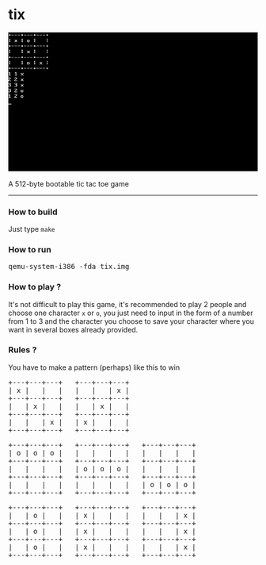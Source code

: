 # tix
<img src="https://raw.githubusercontent.com/febnug/tix/main/tix-screenshoot.png"/>

<p>A 512-byte bootable tic tac toe game</p>
<hr>

<h3>How to build</h3>
<p>Just type <code>make</code></p>

<h3>How to run</h3>
<pre>qemu-system-i386 -fda tix.img</pre>

<h3>How to play ?</h3>
<p>It's not difficult to play this game, it's recommended to play 2 people and choose one character <code>x</code> or <code>o</code>, you just need to input
in the form of a number from 1 to 3 and the character you choose to save your character where you want in several boxes
already provided. </p>

<h3>Rules ?</h3>
<p>You have to make a pattern (perhaps) like this to win</p>
<pre>
+---+---+---+  	+---+---+---+ 
| x |   |   |	|   |   | x |
+---+---+---+	+---+---+---+
|   | x |   |	|   | x |   | 
+---+---+---+	+---+---+---+
|   |   | x |	| x |   |   |
+---+---+---+	+---+---+---+
</pre>

<pre>
+---+---+---+	+---+---+---+	+---+---+---+
| o | o | o |	|   |   |   |	|   |   |   |
+---+---+---+	+---+---+---+	+---+---+---+
|   |   |   |	| o | o | o |	|   |   |   |
+---+---+---+	+---+---+---+	+---+---+---+
|   |   |   |	|   |   |   |	| o | o | o |
+---+---+---+	+---+---+---+	+---+---+---+
</pre>

<pre>
+---+---+---+	+---+---+---+	+---+---+---+
|   | o |   |	| x |   |   |	|   |   | x |
+---+---+---+	+---+---+---+	+---+---+---+
|   | o |   |	| x |   |   |	|   |   | x |
+---+---+---+	+---+---+---+	+---+---+---+
|   | o |   |	| x |   |   |	|   |   | x |
+---+---+---+	+---+---+---+	+---+---+---+
</pre>

